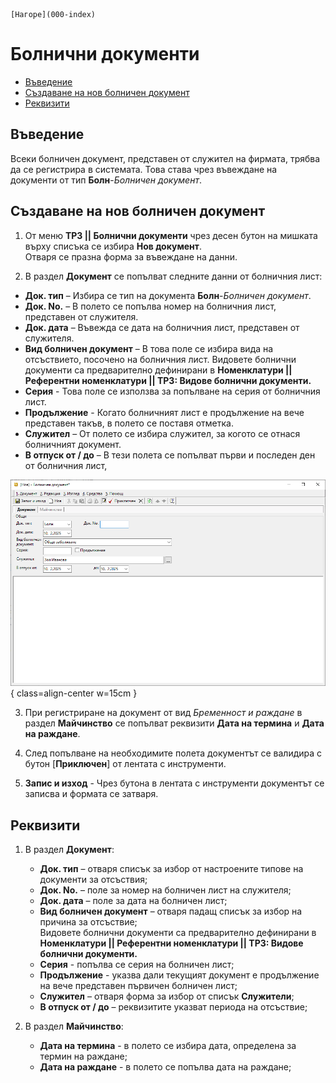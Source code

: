```{only} html
[Нагоре](000-index)
```

# Болнични документи

- [Въведение](https://docs.unicontsoft.com/guide/erp/002-docs/004-payroll-documents/003-medical-documents.html#id2)  
- [Създаване на нов болничен документ](https://docs.unicontsoft.com/guide/erp/002-docs/004-payroll-documents/003-medical-documents.html#id3)  
- [Реквизити](https://docs.unicontsoft.com/guide/erp/002-docs/004-payroll-documents/003-medical-documents.html#id4)  

## **Въведение**

Всеки болничен документ, представен от служител на фирмата, трябва да се регистрира в системата. Това става чрез въвеждане на документи от тип **Болн**-*Болничен документ*.   

## **Създаване на нов болничен документ**

1) От меню **ТРЗ || Болнични документи** чрез десен бутон на мишката върху списъка се избира **Нов документ**.  
Отваря се празна форма за въвеждане на данни.  

2) В раздел **Документ** се попълват следните данни от болничния лист:    

 - **Док. тип** – Избира се тип на документа **Болн**-*Болничен документ*.  
 - **Док. No.** – В полето се попълва номер на болничния лист, представен от служителя.  
 - **Док. дата** – Въвежда се дата на болничния лист, представен от служителя. 
 - **Вид болничен документ** – В това поле се избира вида на отсъствието, посочено на болничния лист. Видовете болнични документи са предварително дефинирани в **Номенклатури || Референтни номенклатури || ТРЗ: Видове болнични документи.**  
 - **Серия** - Това поле се използва за попълване на серия от болничния лист.  
 - **Продължение** - Когато болничният лист е продължение на вече представен такъв, в полето се поставя отметка.    
 - **Служител** – От полето се избира служител, за когото се отнася болничният документ.   
 - **В отпуск от / до** – В тези полета се попълват първи и последен ден от болничния лист,  

![](903-medical-documents1.png){ class=align-center w=15cm }

3) При регистриране на документ от вид *Бременност и раждане* в раздел **Майчинство** се попълват реквизити **Дата на термина** и **Дата на раждане**.  

4) След попълване на необходимите полета документът се валидира с бутон [**Приключен**] от лентата с инструменти.  

5) **Запис и изход** - Чрез бутона в лентата с инструменти документът се записва и формата се затваря.  

## **Реквизити**

1) В раздел **Документ**:  
   - **Док. тип** – отваря списък за избор от настроените типове на документи за отсъствия;  
   - **Док. No.** – поле за номер на болничен лист на служителя;  
   - **Док. дата** – поле за дата на болничен лист;  
   - **Вид болничен документ** – отваря падащ списък за избор на причина за отсъствие;  
   Видовете болнични документи са предварително дефинирани в **Номенклатури || Референтни номенклатури || ТРЗ: Видове болнични документи.**  
   - **Серия** - попълва се серия на болничен лист;  
   - **Продължение** - указва дали текущият документ е продължение на вече представен първичен болничен лист;  
   - **Служител** – отваря форма за избор от списък **Служители**;   
   - **В отпуск от / до** – реквизитите указват периода на отсъствие;  

2) В раздел **Майчинство**:  
   - **Дата на термина** - в полето се избира дата, определена за термин на раждане;  
   - **Дата на раждане** - в полето се попълва дата на раждане;  
